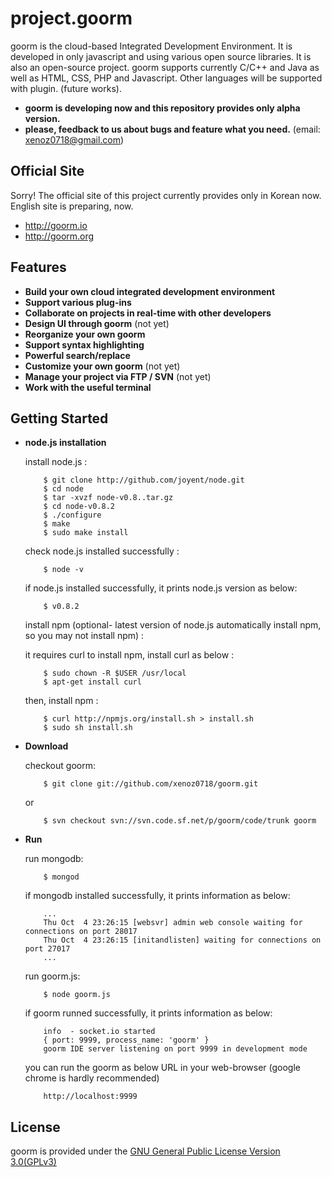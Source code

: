 project.goorm
=========================

goorm is the cloud-based Integrated Development Environment. It is developed in only javascript and using various open source libraries. It is also an open-source project. goorm supports currently C/C++ and Java as well as HTML, CSS, PHP and Javascript. Other languages will be supported with plugin. (future works).

* **goorm is developing now and this repository provides only alpha version.**
* **please, feedback to us about bugs and feature what you need.** (email: xenoz0718@gmail.com)

Official Site
-------------

Sorry! The official site of this project currently provides only in Korean now.
English site is preparing, now.

* http://goorm.io
* http://goorm.org

Features
--------

* **Build your own cloud integrated development environment**
* **Support various plug-ins**
* **Collaborate on projects in real-time with other developers**
* **Design UI through goorm** (not yet)
* **Reorganize your own goorm**
* **Support syntax highlighting**
* **Powerful search/replace**
* **Customize your own goorm** (not yet)
* **Manage your project via FTP / SVN** (not yet)
* **Work with the useful terminal**

Getting Started
---------------

* **node.js installation**

  install node.js :

          $ git clone http://github.com/joyent/node.git
          $ cd node
          $ tar -xvzf node-v0.8..tar.gz
          $ cd node-v0.8.2
          $ ./configure
          $ make
          $ sudo make install

  check node.js installed successfully :
  
          $ node -v
          
  if node.js installed successfully, it prints node.js version as below:
  
          $ v0.8.2

  install npm (optional- latest version of node.js automatically install npm, so you may not install npm) :
  
  it requires curl to install npm, install curl as below :
        
          $ sudo chown -R $USER /usr/local
          $ apt-get install curl
  
  then, install npm :
  
          $ curl http://npmjs.org/install.sh > install.sh
          $ sudo sh install.sh
  
* **Download**

  checkout goorm:

          $ git clone git://github.com/xenoz0718/goorm.git

  or
  
          $ svn checkout svn://svn.code.sf.net/p/goorm/code/trunk goorm 
                 

* **Run**

  run mongodb:
    
          $ mongod
          
  if mongodb installed successfully, it prints information as below:

          ...
          Thu Oct  4 23:26:15 [websvr] admin web console waiting for connections on port 28017
          Thu Oct  4 23:26:15 [initandlisten] waiting for connections on port 27017
          ...
        
  run goorm.js:
          
          $ node goorm.js
          
  if goorm runned successfully, it prints information as below:
  
          info  - socket.io started
          { port: 9999, process_name: 'goorm' }
          goorm IDE server listening on port 9999 in development mode
          
  you can run the goorm as below URL in your web-browser (google chrome is hardly recommended)
  
          http://localhost:9999
        
License
-------
goorm is provided under the [GNU General Public License Version 3.0(GPLv3)](http://gplv3.fsf.org/)